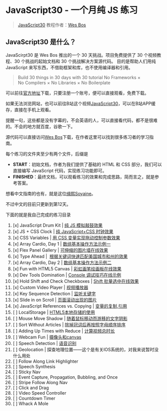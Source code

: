 # JavaScript30 - 一个月纯 JS 练习

> [JavaScript30](https://javascript30.com) 教程作者：[Wes Bos](https://github.com/wesbos)    

## JavaScript30 是什么？

JavaScirpt30 是 Wes Bos 推出的一个 30 天挑战。项目免费提供了 30 个视频教程、30 个挑战的起始文档和 30 个挑战解决方案源代码。
目的是帮助人们用纯 JavaScript 来写东西，不借助框架和库，也不使用编译器和引用。

> Build 30 things in 30 days with 30  tutorial
> No Frameworks × No Compilers × No Libraries × No Boilerplate

可以前往[官方地址](https://javascript30.com)下载，只要注册一个账号，便可以直接观看，免费下载。

如果无法浏览网站，也可以前往B站这个视频[JavaScript30](http://www.bilibili.com/video/av8481988/)，可以在B站APP缓存，直接在手机上观看。

提醒一句，这些都是没有字幕的，不会英语的人，可以直接看代码，都不是很难的。不会的地方就百度，谷歌一下。


源代码可以直接访问[Wes Bos](https://github.com/wesbos/JavaScript30)下载，在作者这里可以找到很多练习者的学习指南。

每个练习的文件夹至少有两个文件，后缀是

- **START**：初始文档，作者为我们提供了基础的 HTML 和 CSS 部分，我们可以直接编写 JavaScript 代码，实现练习功能即可。
- **FINISHED**：最终文档，可以观看练习的效果和完成思路，简而言之，就是参考答案。

想看中文指南的也有，就是这位[缉熙Soyaine](https://github.com/soyaine/JavaScript30)。

不过中文的目前只更新到第12天。

下面的就是我自己完成的练习目录

1. [x] JavaScript Drum Kit |  [纯 JS 模拟敲鼓效果](https://github.com/Artila/JavaScript30/blob/master/01%20-%20JavaScript%20Drum%20Kit/index-ARTILA.html)
2. [x] JS + CSS Clock |  [纯 JavaScript+CSS 时钟效果](https://github.com/Artila/JavaScript30/blob/master/02%20-%20JS%20and%20CSS%20Clock/index-ARTILA.html)
3. [x] CSS Variables |  [用 CSS 变量实现拖动控制参数效果](https://github.com/Artila/JavaScript30/blob/master/03%20-%20CSS%20Variables/index-ARTILA.html)
4. [x] Array Cardio, Day 1 | [数组基本操作方法示例一](https://github.com/Artila/JavaScript30/blob/master/04%20-%20Array%20Cardio%20Day%201/index-Artila.html)
5. [x] Flex Panel Gallery | [可伸缩的图片墙在线效果](https://github.com/Artila/JavaScript30/blob/master/05%20-%20Flex%20Panel%20Gallery/index-Artila.html)
6. [x] Type Ahead |  [根据关键词快速匹配美国城市和州的效果](https://github.com/Artila/JavaScript30/blob/master/06%20-%20Type%20Ahead/index-Artila.html)
7. [x] Array Cardio, Day 2 | [数组基本操作方法示例二](https://github.com/Artila/JavaScript30/blob/master/07%20-%20Array%20Cardio%20Day%202/index-Artila.html)
8. [x] Fun with HTML5 Canvas | [彩虹画笔绘画板在线效果](https://github.com/Artila/JavaScript30/blob/master/08%20-%20Fun%20with%20HTML5%20Canvas/index-Artila.html) 
9. [x] Dev Tools Domination | [Console 调试技巧在线示例](https://github.com/Artila/JavaScript30/blob/master/09%20-%20Dev%20Tools%20Domination/index-Artila.html)
10. [x] Hold Shift and Check Checkboxes | [Shift 批量选中在线效果](https://github.com/Artila/JavaScript30/blob/master/10%20-%20Hold%20Shift%20and%20Check%20Checkboxes/index-Artila.html)
11. [x] Custom Video Player | [视频播放器](https://github.com/Artila/JavaScript30/blob/master/11%20-%20Custom%20Video%20Player/index-Artila.html)
12. [x] Key Sequence Detection | [监听关键字](https://github.com/Artila/JavaScript30/blob/master/12%20-%20Key%20Sequence%20Detection/index-Artila.html)
13. [x] Slide in on Scroll | [页面滚动出现的图片](https://github.com/Artila/JavaScript30/blob/master/13%20-%20Slide%20in%20on%20Scroll/index-Artila.html)
14. [x] JavaScript References vs. Copying | [变量的复制,引用](https://github.com/Artila/JavaScript30/blob/master/14%20-%20JavaScript%20References%20VS%20Copying/index-Artila.html)
15. [ ] LocalStorage | [HTML5本地存储的使用]()
16. [ ] Mouse Move Shadow | [随着鼠标移动而游移的文字阴影]()
17. [ ] Sort Without Articles | [除掉冠词后再按照字母顺序排序]()
18. [ ] Adding Up Times with Reduce | [计算视频总时长]()
19. [ ] Webcam Fun | [摄像头和canvas]()
20. [ ] Speech Detection | [语音识别]()
21. [ ] Geolocation | 探查地理位置——这个是有关IOS系统的，对我来说暂时没什么用处
22. [ ] Follow Along Link Highlighter
23. [ ] Speech Synthesis
24. [ ] Sticky Nav
25. [ ] Event Capture, Propagation, Bubbling, and Once
26. [ ] Stripe Follow Along Nav
27. [ ] Click and Drag
28. [ ] Video Speed Controller
29. [ ] Countdown Timer
30. [ ] Whack A Mole
